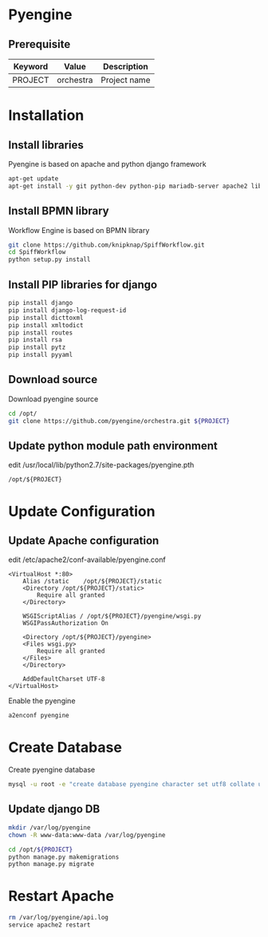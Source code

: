 # Pyengine

## Prerequisite

Keyword | Value     | Description
----    | ----      | ----
PROJECT | orchestra | Project name
 
# Installation

## Install libraries

Pyengine is based on apache and python django framework

~~~bash
apt-get update
apt-get install -y git python-dev python-pip mariadb-server apache2 libapache2-mod-wsgi python-mysqldb libyaml-cpp-dev libyaml-dev python-paramiko
~~~

## Install BPMN library

Workflow Engine is based on BPMN library

~~~bash
git clone https://github.com/knipknap/SpiffWorkflow.git
cd SpiffWorkflow
python setup.py install
~~~

## Install PIP libraries for django

~~~bash
pip install django
pip install django-log-request-id
pip install dicttoxml
pip install xmltodict
pip install routes
pip install rsa
pip install pytz
pip install pyyaml
~~~

## Download source

Download pyengine source

~~~bash
cd /opt/
git clone https://github.com/pyengine/orchestra.git ${PROJECT}
~~~

## Update python module path environment

edit /usr/local/lib/python2.7/site-packages/pyengine.pth

~~~text
/opt/${PROJECT}
~~~

# Update Configuration

## Update Apache configuration

edit /etc/apache2/conf-available/pyengine.conf

~~~text
<VirtualHost *:80>
    Alias /static    /opt/${PROJECT}/static
    <Directory /opt/${PROJECT}/static>
        Require all granted
    </Directory>

    WSGIScriptAlias / /opt/${PROJECT}/pyengine/wsgi.py
    WSGIPassAuthorization On

    <Directory /opt/${PROJECT}/pyengine>
    <Files wsgi.py>
        Require all granted
    </Files>
    </Directory>

    AddDefaultCharset UTF-8
</VirtualHost>
~~~

Enable the pyengine

~~~bash
a2enconf pyengine
~~~

# Create Database

Create pyengine database

~~~bash
mysql -u root -e "create database pyengine character set utf8 collate utf8_general_ci"
~~~

## Update django DB

~~~bash
mkdir /var/log/pyengine
chown -R www-data:www-data /var/log/pyengine

cd /opt/${PROJECT}
python manage.py makemigrations
python manage.py migrate
~~~

# Restart Apache

~~~bash
rm /var/log/pyengine/api.log
service apache2 restart
~~~
